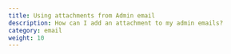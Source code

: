```yaml
---
title: Using attachments from Admin email
description: How can I add an attachment to my admin emails? 
category: email
weight: 10
---
```


